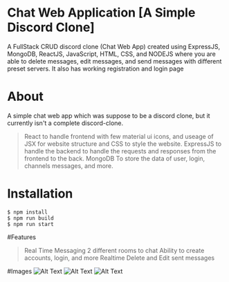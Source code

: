 # Chat Web Application [A Simple Discord Clone]
A FullStack CRUD discord clone (Chat Web App) created using ExpressJS, MongoDB, ReactJS, JavaScript, HTML, CSS, and NODEJS where you are able to delete messages, edit messages, and send messages with different preset servers. It also has working registration and login page

# About
A simple chat web app which was suppose to be a discord clone, but it currently isn't a complete discord-clone. 
> React to handle frontend with few material ui icons, and useage of JSX for website structure and CSS to style the website. 
> ExpressJS to handle the backend to handle the requests and responses from the frontend to the back.
> MongoDB To store the data of user, login, channels messages, and more.

# Installation

```
$ npm install
$ npm run build
$ npm run start
```

#Features

> Real Time Messaging
> 2 different rooms to chat
> Ability to create accounts, login, and more
> Realtime Delete and Edit sent messages


#Images
![Alt Text](https://i.imgur.com/LS2Y39u.gif)
![Alt Text](https://i.imgur.com/l1x5olN.gif)
![Alt Text](https://i.imgur.com/Aw7Vx2o.gif)
